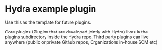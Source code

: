 # Hydra example plugin
Use this as the template for future plugins.

Core plugins (Plugins that are developed jointly with Hydra) lives in the plugins subdirectory inside the Hydra repo.
Third party plugins can live anywhere (public or private Github repos, Organizations in-house SCM etc)